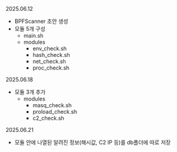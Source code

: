 2025.06.12
 - BPFScanner 초안 생성
 - 모듈 5개 구성
   - main.sh
   - modules
     - env_check.sh
     - hash_check.sh
     - net_check.sh
     - proc_check.sh

2025.06.18
 - 모듈 3개 추가
   - modules
     - masq_check.sh
     - proload_check.sh
     - c2_check.sh

2025.06.21
 - 모듈 안에 나열된 알려진 정보(해시값, C2 IP 등)를 db폴더에 따로 저장
